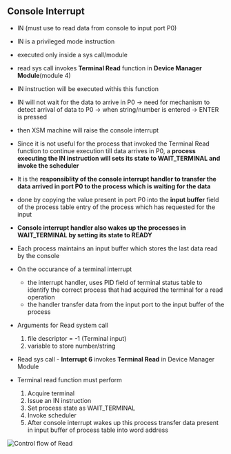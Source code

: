 ## Console Interrupt

- IN (must use to read data from console to input port P0)

- IN is a privileged mode instruction
- executed only inside a sys call/module

- read sys call invokes **Terminal Read** function in **Device Manager Module**(module 4)
- IN instruction will be executed withis this function

- IN will not wait for the data to arrive in P0
    -> need for mechanism to detect arrival of data to P0
    -> when string/number is entered
    -> ENTER is pressed

- then XSM machine will raise the console interrupt

- Since it is not useful for the process that invoked the Terminal Read function to continue execution till data arrives in P0, a **process executing the IN instruction will sets its state to WAIT_TERMINAL and invoke the scheduler**

- It is the **responsiblity of the console interrupt handler to transfer the data arrived in port P0 to the process which is waiting for the data**

- done by copying the value present in port P0 into the **input buffer** field of the process table entry of the process which has requested for the input

- **Console interrupt handler also wakes up the processes in WAIT_TERMINAL by setting its state to READY**

- Each process maintains an input buffer which stores the last data read by the console

- On the occurance of a terminal interrupt
    - the interrupt handler, uses PID field of terminal status table to identify the correct process that had acquired the terminal for a read operation
    - the handler transfer data from the input port to the input buffer of the process

- Arguments for Read system call
    1. file descriptor = -1 (Terminal input)
    2. variable to store number/string

- Read sys call - **Interrupt 6** invokes **Terminal Read** in Device Manager Module

- Terminal read function must perform
    1. Acquire terminal
    2. Issue an IN instruction
    3. Set process state as WAIT_TERMINAL
    4. Invoke scheduler
    5. After console interrupt wakes up this process transfer data present in input buffer of process table into word address

![Control flow of Read](http://exposnitc.github.io/img/roadmap/read.png)
